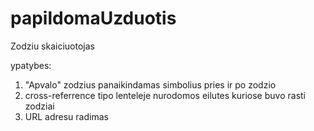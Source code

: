 # papildomaUzduotis

Zodziu skaiciuotojas

ypatybes:
1. "Apvalo" zodzius panaikindamas simbolius pries ir po zodzio
2. cross-referrence tipo lenteleje nurodomos eilutes kuriose buvo rasti zodziai
3. URL adresu radimas
